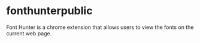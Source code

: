 # fonthunterpublic
Font Hunter is a chrome extension that allows users to view the fonts on the current web page.  
